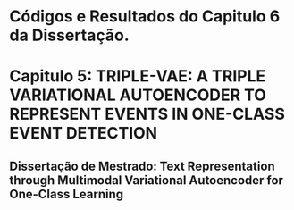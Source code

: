 # Códigos e Resultados do Capitulo 6 da Dissertação.

# Capitulo 5: TRIPLE-VAE: A TRIPLE VARIATIONAL AUTOENCODER TO REPRESENT EVENTS IN ONE-CLASS EVENT DETECTION

## Dissertação de Mestrado: Text Representation through Multimodal Variational Autoencoder for One-Class Learning 

